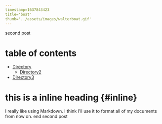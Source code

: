 ```yaml
---
timestamp=1637843423
title='boat'
thumb='../assets/images/walterboat.gif'
---
```

second post
# table of contents
 
* [Directory](./dir1)
  * [Directory2](/dir2)
* [Directory3](#inline)
 
# this is a inline heading {#inline}

I really like using Markdown.
I think I'll use it to format all of my documents from now on.
end second post
